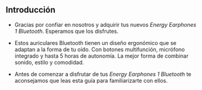 ## Introducción

*	Gracias por confiar en nosotros y adquirir tus nuevos *Energy Earphones 1 Bluetooth*. Esperamos que los disfrutes.

*	Estos auriculares Bluetooth tienen un diseño ergonómico que se adaptan a la forma de tu oído. Con botones multifunción, micrófono integrado y hasta 5 horas de autonomía. La mejor forma de combinar sonido, estilo y comodidad.

*	Antes de comenzar a disfrutar de tus *Energy Earphones 1 Bluetooth* te aconsejamos que leas esta guía para familiarizarte con ellos. 



